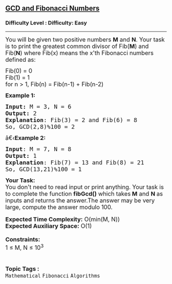 <h2><a href="https://www.geeksforgeeks.org/problems/gcd-and-fibonacci-numbers4351/1?page=1&category=Fibonacci&sortBy=submissions">GCD and Fibonacci Numbers</a></h2><h3>Difficulty Level : Difficulty: Easy</h3><hr><div class="problems_problem_content__Xm_eO"><p><span style="font-size:18px">You will be given two positive numbers <strong>M</strong> and <strong>N</strong>. Your task is to print the greatest common divisor of Fib(<strong>M</strong>) and Fib(<strong>N</strong>) where Fib(x) means the x'th Fibonacci numbers defined as:</span></p>

<p><span style="font-size:18px">Fib(0) = 0<br>
Fib(1) = 1<br>
for n &gt; 1, Fib(n) = Fib(n-1) + Fib(n-2)</span></p>

<p><span style="font-size:18px"><strong>Example 1:</strong></span></p>

<pre><span style="font-size:18px"><strong>Input:</strong> M = 3, N = 6
<strong>Output:</strong> 2
<strong>Explanation</strong>: Fib(3) = 2 and Fib(6) = 8
So, GCD(2,8)%100 = 2</span></pre>

<p><span style="font-size:18px">â€‹<strong>Example 2:</strong></span></p>

<pre><span style="font-size:18px"><strong>Input</strong>: M = 7, N = 8
<strong>Output:</strong> 1
<strong>Explanation</strong>: Fib(7) = 13 and Fib(8) = 21
So, GCD(13,21)%100 = 1</span></pre>

<p><span style="font-size:18px"><strong>Your Task:&nbsp;&nbsp;</strong><br>
You don't need to read input or print anything. Your task is to complete the function&nbsp;<strong>fibGcd()</strong>&nbsp;which takes<strong> M</strong> and <strong>N&nbsp;</strong>as inputs and returns the answer.The answer may be very large, compute the answer modulo 100</span><span style="font-size:18px">.</span><br>
<br>
<span style="font-size:18px"><strong>Expected Time Complexity:</strong>&nbsp;O(min(M, N))<br>
<strong>Expected Auxiliary Space:</strong>&nbsp;O(1)<br>
<br>
<strong>Constraints:</strong><br>
1 ≤ M, N ≤ 10<sup>3</sup></span></p>
</div><br><p><span style=font-size:18px><strong>Topic Tags : </strong><br><code>Mathematical</code>&nbsp;<code>Fibonacci</code>&nbsp;<code>Algorithms</code>&nbsp;